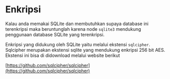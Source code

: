 # Enkripsi

Kalau anda memakai SQLite dan membutuhkan supaya database ini terenkripsi maka beruntunglah karena node `sqlite3` mendukung penggunaan database SQLite yang terenkripsi.

Enkripsi yang didukung oleh SQLite yaitu melalui ekstensi `sqlcipher`. Sqlcipher merupakan ekstensi sqlite yang mendukung enkripsi 256 bit AES. Ekstensi ini bisa di didownload melalui website berikut

[https://github.com/sqlcipher/sqlcipher](https://github.com/sqlcipher/sqlcipher)

